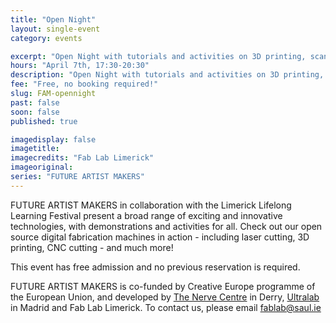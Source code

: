 ```yaml
---
title: "Open Night"
layout: single-event
category: events

excerpt: "Open Night with tutorials and activities on 3D printing, scanning and laser cutting, from 5:30pm"
hours: "April 7th, 17:30-20:30"
description: "Open Night with tutorials and activities on 3D printing, scanning and laser cutting"
fee: "Free, no booking required!"
slug: FAM-opennight
past: false
soon: false
published: true

imagedisplay: false
imagetitle:
imagecredits: "Fab Lab Limerick"
imageoriginal:
series: "FUTURE ARTIST MAKERS"
---
```


FUTURE ARTIST MAKERS in collaboration with the Limerick Lifelong Learning Festival present a broad range of exciting and innovative technologies, with demonstrations and activities for all. Check out our open source digital fabrication machines in action - including laser cutting, 3D printing, CNC cutting - and much more!

This event has free admission and no previous reservation is required.

FUTURE ARTIST MAKERS is co-funded by Creative Europe programme of the European Union, and developed by [The Nerve Centre](http://nervecentre.org) in Derry, [Ultralab](http://ultra-lab.net) in Madrid and Fab Lab Limerick. To contact us, please email [fablab@saul.ie](mailto:fablab@saul.ie)
